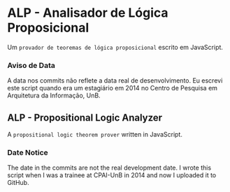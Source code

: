 # ALP - Analisador de Lógica Proposicional

Um `provador de teoremas de lógica proposicional` escrito em JavaScript.

### Aviso de Data

A data nos commits não reflete a data real de desenvolvimento. Eu escrevi este script quando era um estagiário em 2014 no Centro de Pesquisa em Arquitetura da Informação, UnB.

## ALP - Propositional Logic Analyzer

A `propositional logic theorem prover` written in JavaScript.

### Date Notice
The date in the commits are not the real development date. I wrote this script when I was a trainee at CPAI-UnB in 2014 and now I uploaded it to GitHub.

